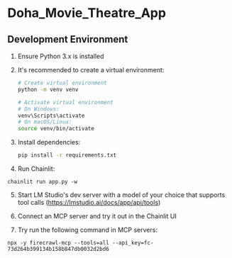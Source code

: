 # Doha_Movie_Theatre_App
## Development Environment

1. Ensure Python 3.x is installed

2. It's recommended to create a virtual environment:

   ```bash
   # Create virtual environment
   python -m venv venv
   
   # Activate virtual environment
   # On Windows:
   venv\Scripts\activate
   # On macOS/Linux:
   source venv/bin/activate
   ```

3. Install dependencies:
   ```bash
   pip install -r requirements.txt
   ```

4. Run Chainlit:
```
chainlit run app.py -w
```

5. Start LM Studio's dev server with a model of your choice that supports tool calls (https://lmstudio.ai/docs/app/api/tools)

6. Connect an MCP server and try it out in the Chainlit UI

7. Try run the following command in MCP servers:

```
npx -y firecrawl-mcp --tools=all --api_key=fc-73d264b399134b158b847db0032d2bd6
```
